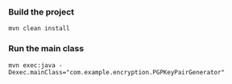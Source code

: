 ### Build the project 

```
mvn clean install
```

### Run the main class

```
mvn exec:java -Dexec.mainClass="com.example.encryption.PGPKeyPairGenerator"
```


